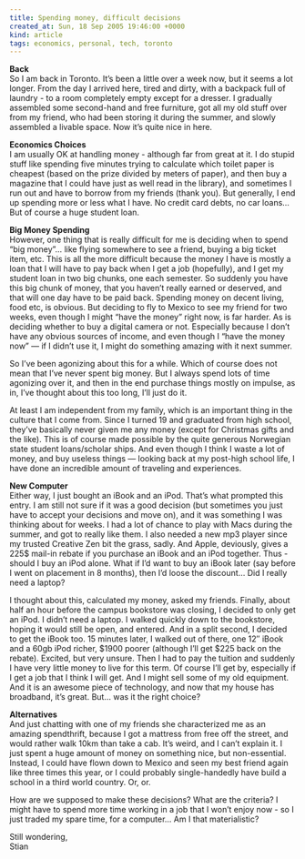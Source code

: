 ```yaml
---
title: Spending money, difficult decisions
created_at: Sun, 18 Sep 2005 19:46:00 +0000
kind: article
tags: economics, personal, tech, toronto
---
```


**Back**\
 So I am back in Toronto. It’s been a little over a week now, but it
seems a lot longer. From the day I arrived here, tired and dirty, with a
backpack full of laundry - to a room completely empty except for a
dresser. I gradually assembled some second-hand and free furniture, got
all my old stuff over from my friend, who had been storing it during the
summer, and slowly assembled a livable space. Now it’s quite nice in
here.

**Economics Choices**\
 I am usually OK at handling money - although far from great at it. I do
stupid stuff like spending five minutes trying to calculate which toilet
paper is cheapest (based on the prize divided by meters of paper), and
then buy a magazine that I could have just as well read in the library),
and sometimes I run out and have to borrow from my friends (thank you).
But generally, I end up spending more or less what I have. No credit
card debts, no car loans… But of course a huge student loan.

**Big Money Spending**\
 However, one thing that is really difficult for me is deciding when to
spend “big money”… like flying somewhere to see a friend, buying a big
ticket item, etc. This is all the more difficult because the money I
have is mostly a loan that I will have to pay back when I get a job
(hopefully), and I get my student loan in two big chunks, one each
semester. So suddenly you have this big chunk of money, that you haven’t
really earned or deserved, and that will one day have to be paid back.
Spending money on decent living, food etc, is obvious. But deciding to
fly to Mexico to see my friend for two weeks, even though I might “have
the money” right now, is far harder. As is deciding whether to buy a
digital camera or not. Especially because I don’t have any obvious
sources of income, and even though I “have the money now” — if I didn’t
use it, I might do something amazing with it next summer.

So I’ve been agonizing about this for a while. Which of course does not
mean that I’ve never spent big money. But I always spend lots of time
agonizing over it, and then in the end purchase things mostly on
impulse, as in, I’ve thought about this too long, I’ll just do it.

At least I am independent from my family, which is an important thing in
the culture that I come from. Since I turned 19 and graduated from high
school, they’ve basically never given me any money (except for Christmas
gifts and the like). This is of course made possible by the quite
generous Norwegian state student loans/scholar ships. And even though I
think I waste a lot of money, and buy useless things — looking back at
my post-high school life, I have done an incredible amount of traveling
and experiences.

**New Computer**\
 Either way, I just bought an iBook and an iPod. That’s what prompted
this entry. I am still not sure if it was a good decision (but sometimes
you just have to accept your decisions and move on), and it was
something I was thinking about for weeks. I had a lot of chance to play
with Macs during the summer, and got to really like them. I also needed
a new mp3 player since my trusted Creative Zen bit the grass, sadly. And
Apple, deviously, gives a 225\$ mail-in rebate if you purchase an iBook
and an iPod together. Thus - should I buy an iPod alone. What if I’d
want to buy an iBook later (say before I went on placement in 8 months),
then I’d loose the discount… Did I really need a laptop?

I thought about this, calculated my money, asked my friends. Finally,
about half an hour before the campus bookstore was closing, I decided to
only get an iPod. I didn’t need a laptop. I walked quickly down to the
bookstore, hoping it would still be open, and entered. And in a split
second, I decided to get the iBook too. 15 minutes later, I walked out
of there, one 12″ iBook and a 60gb iPod richer, \$1900 poorer (although
I’ll get \$225 back on the rebate). Excited, but very unsure. Then I had
to pay the tuition and suddenly I have very little money to live for
this term. Of course I’ll get by, especially if I get a job that I think
I will get. And I might sell some of my old equipment. And it is an
awesome piece of technology, and now that my house has broadband, it’s
great. But… was it the right choice?

**Alternatives**\
 And just chatting with one of my friends she characterized me as an
amazing spendthrift, because I got a mattress from free off the street,
and would rather walk 10km than take a cab. It’s weird, and I can’t
explain it. I just spent a huge amount of money on something nice, but
non-essential. Instead, I could have flown down to Mexico and seen my
best friend again like three times this year, or I could probably
single-handedly have build a school in a third world country. Or, or.

How are we supposed to make these decisions? What are the criteria? I
might have to spend more time working in a job that I won’t enjoy now -
so I just traded my spare time, for a computer… Am I that materialistic?

Still wondering,\
 Stian
